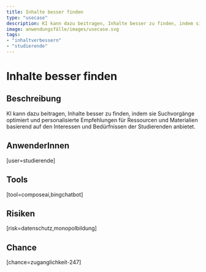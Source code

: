 ```yaml
---
title: Inhalte besser finden
type: "usecase"
description: KI kann dazu beitragen, Inhalte besser zu finden, indem sie Suchvorgänge optimiert und personalisierte Empfehlungen für Ressourcen und Materialien basierend auf den Interessen und Bedürfnissen der Studierenden anbietet.
image: anwendungsfälle/images/usecase.svg
tags:
- "inhaltverbessern"
- "studierende"
---
```


# Inhalte besser finden

## Beschreibung

KI kann dazu beitragen, Inhalte besser zu finden, indem sie Suchvorgänge optimiert und personalisierte Empfehlungen für Ressourcen und Materialien basierend auf den Interessen und Bedürfnissen der Studierenden anbietet.

## AnwenderInnen

[user=studierende]


## Tools

[tool=composeai,bingchatbot]


## Risiken

[risk=datenschutz,monopolbildung]


## Chance

[chance=zuganglichkeit-247]
